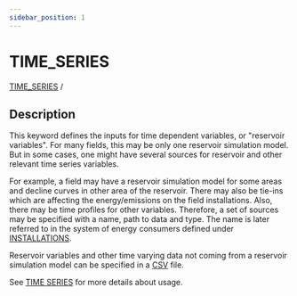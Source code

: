 ```yaml
---
sidebar_position: 1
---
```

# TIME_SERIES
 
[TIME_SERIES](/about/references/keywords_tree/TIME_SERIES/index.md) /

## Description
This keyword defines the inputs for time dependent variables, or "reservoir
variables". For many fields, this may be only one reservoir simulation model. But in some
cases, one might have several sources for reservoir and other relevant time series variables.

For example, a field may have a reservoir simulation model for some areas and decline curves in other area of
the reservoir. There may also be tie-ins which are affecting the energy/emissions on the field
installations. Also, there may be time profiles for other variables.
Therefore, a set of sources may be specified with a name, path to data and type. The name is
later referred to in the system of energy consumers defined under [INSTALLATIONS](/about/references/keywords_tree/INSTALLATIONS/index.md).

Reservoir variables and other time varying data not coming from a reservoir simulation model can
be specified in a [CSV](https://en.wikipedia.org/wiki/Comma-separated_values) file.

See [TIME SERIES](/about/modelling/setup/time_series.md) for more details about usage.